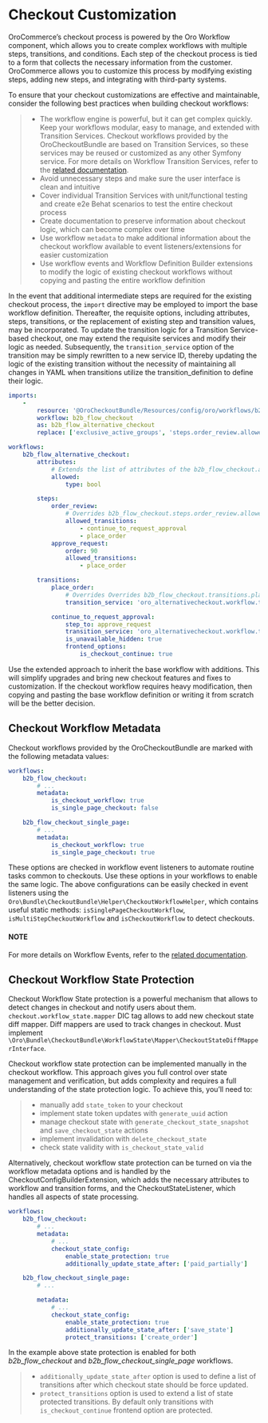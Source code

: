 <a id="bundle-docs-commerce-checkout-bundle-checkout-customization"></a>

# Checkout Customization

OroCommerce’s checkout process is powered by the Oro Workflow component, which allows you to create complex workflows with multiple steps, transitions, and conditions. Each step of the checkout process is tied to a form that collects the necessary information from the customer. OroCommerce allows you to customize this process by modifying existing steps, adding new steps, and integrating with third-party systems.

To ensure that your checkout customizations are effective and maintainable, consider the following best practices when building checkout workflows:

> - The workflow engine is powerful, but it can get complex quickly. Keep your workflows modular, easy to manage, and extended with Transition Services. Checkout workflows provided by the OroCheckoutBundle are based on Transition Services, so these services may be reused or customized as any other Symfony service. For more details on Workflow Transition Services, refer to the [related documentation](../../../backend/entities-data-management/workflows/transition-services.md#backend-workflows-transition-services).
> - Avoid unnecessary steps and make sure the user interface is clean and intuitive
> - Cover individual Transition Services with unit/functional testing and create e2e Behat scenarios to test the entire checkout process
> - Create documentation to preserve information about checkout logic, which can become complex over time
> - Use workflow `metadata` to make additional information about the checkout workflow available to event listeners/extensions for easier customization
> - Use workflow events and Workflow Definition Builder extensions to modify the logic of existing checkout workflows without copying and pasting the entire workflow definition

In the event that additional intermediate steps are required for the existing checkout process, the `import` directive may be employed to import the base workflow definition. Thereafter, the requisite options, including attributes, steps, transitions, or the replacement of existing step and transition values, may be incorporated. To update the transition logic for a Transition Service-based checkout, one may extend the requisite services and modify their logic as needed. Subsequently, the `transition_service` option of the transition may be simply rewritten to a new service ID, thereby updating the logic of the existing transition without the necessity of maintaining all changes in YAML when transitions utilize the transition_definition to define their logic.

```yaml
imports:
    -
        resource: '@OroCheckoutBundle/Resources/config/oro/workflows/b2b_flow_checkout.yml'
        workflow: b2b_flow_checkout
        as: b2b_flow_alternative_checkout
        replace: ['exclusive_active_groups', 'steps.order_review.allowed_transitions']

workflows:
    b2b_flow_alternative_checkout:
        attributes:
            # Extends the list of attributes of the b2b_flow_checkout.attributes
            allowed:
                type: bool

        steps:
            order_review:
                # Overrides b2b_flow_checkout.steps.order_review.allowed_transitions
                allowed_transitions:
                    - continue_to_request_approval
                    - place_order
            approve_request:
                order: 90
                allowed_transitions:
                    - place_order

        transitions:
            place_order:
                # Overrides Overrides b2b_flow_checkout.transitions.place_order.transition_service
                transition_service: 'oro_alternativecheckout.workflow.transition.place_order'

            continue_to_request_approval:
                step_to: approve_request
                transition_service: 'oro_alternativecheckout.workflow.transition.continue_to_request_approval'
                is_unavailable_hidden: true
                frontend_options:
                    is_checkout_continue: true
```

Use the extended approach to inherit the base workflow with additions. This will simplify upgrades and bring new checkout features and fixes to customization.
If the checkout workflow requires heavy modification, then copying and pasting the base workflow definition or writing it from scratch will be the better decision.

## Checkout Workflow Metadata

Checkout workflows provided by the OroCheckoutBundle are marked with the following metadata values:

```yaml
workflows:
    b2b_flow_checkout:
        # ...
        metadata:
            is_checkout_workflow: true
            is_single_page_checkout: false

    b2b_flow_checkout_single_page:
        # ...
        metadata:
            is_checkout_workflow: true
            is_single_page_checkout: true
```

These options are checked in workflow event listeners to automate routine tasks common to checkouts. Use these options in your workflows to enable the same logic. The above configurations can be easily checked in event listeners using the `Oro\Bundle\CheckoutBundle\Helper\CheckoutWorkflowHelper`, which contains useful static methods: `isSinglePageCheckoutWorkflow`, `isMultiStepCheckoutWorkflow` and `isCheckoutWorkflow` to detect checkouts.

#### NOTE
For more details on Workflow Events, refer to the [related documentation](../../../backend/entities-data-management/workflows/workflow-events.md#backend-workflows-workflow-events).

## Checkout Workflow State Protection

Checkout Workflow State protection is a powerful mechanism that allows to detect changes in checkout and notify users about them.
`checkout.workflow_state.mapper` DIC tag allows to add new checkout state diff mapper. Diff mappers are used to track changes in checkout. Must implement `\Oro\Bundle\CheckoutBundle\WorkflowState\Mapper\CheckoutStateDiffMapperInterface`.

Checkout workflow state protection can be implemented manually in the checkout workflow. This approach gives you full control over state management and verification, but adds complexity and requires a full understanding of the state protection logic. To achieve this, you’ll need to:

> - manually add `state_token` to your checkout
> - implement state token updates with `generate_uuid` action
> - manage checkout state with `generate_checkout_state_snapshot` and `save_checkout_state` actions
> - implement invalidation with `delete_checkout_state`
> - check state validity with `is_checkout_state_valid`

Alternatively, checkout workflow state protection can be turned on via the workflow metadata options and is handled by the CheckoutConfigBuilderExtension, which adds the necessary attributes to workflow and transition forms, and the CheckoutStateListener, which handles all aspects of state processing.

```yaml
workflows:
    b2b_flow_checkout:
        # ...
        metadata:
            # ...
            checkout_state_config:
                enable_state_protection: true
                additionally_update_state_after: ['paid_partially']

    b2b_flow_checkout_single_page:
        # ...

        metadata:
            # ...
            checkout_state_config:
                enable_state_protection: true
                additionally_update_state_after: ['save_state']
                protect_transitions: ['create_order']
```

In the example above state protection is enabled for both *b2b_flow_checkout* and *b2b_flow_checkout_single_page* workflows.

> - `additionally_update_state_after` option is used to define a list of transitions after which checkout state should be force updated.
> - `protect_transitions` option is used to extend a list of state protected transitions. By default only transitions with `is_checkout_continue` frontend option are protected.

